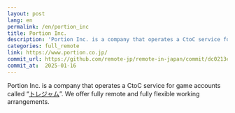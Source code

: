 ```yaml
---
layout: post
lang: en
permalink: /en/portion_inc
title: Portion Inc.
description: 'Portion Inc. is a company that operates a CtoC service for game accounts called “トレジャム”. We offer fully remote and fully flexible working arrangements.'
categories: full_remote
link: https://www.portion.co.jp/
commit_url: https://github.com/remote-jp/remote-in-japan/commit/dc0213e5d3bf547e1dd7b4da3b612a689016ef3e
commit_at:  2025-01-16
---
```


<p>Portion Inc. is a company that operates a CtoC service for game accounts called “<a href="https://tradejam.jp/">トレジャム</a>”. We offer fully remote and fully flexible working arrangements.</p>
